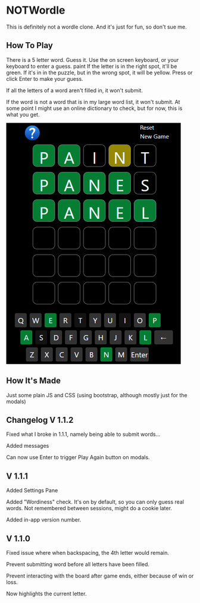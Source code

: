 # NOTWordle
This is definitely not a wordle clone. And it's just for fun, so don't sue me.

How To Play
---

There is a 5 letter word. Guess it.
Use the on screen keyboard, or your keyboard to enter a guess.
paint
If the letter is in the right spot, it'll be green.
If it's in in the puzzle, but in the wrong spot, it will be yellow.
Press or click Enter to make your guess.

If all the letters of a word aren't filled in, it won't submit.

If the word is not a word that is in my large word list, it won't submit.  At some point I might use an online dictionary to check, but for now, this is what you get. 


![image](images/game.png)

How It's Made
---

Just some plain JS and CSS (using bootstrap, although mostly just for the modals)

**Changelog**
V 1.1.2
---
Fixed what I broke in 1.1.1, namely being able to submit words...

Added messages

Can now use Enter to trigger Play Again button on modals.

V 1.1.1
---
Added Settings Pane

Added "Wordiness" check.  It's on by default, so you can only guess real words. Not remembered between sessions, might do a cookie later.

Added in-app version number.

V 1.1.0
---
Fixed issue where when backspacing, the 4th letter would remain.  

Prevent submitting word before all letters have been filled.

Prevent interacting with the board after game ends, either because of win or loss. 

Now highlights the current letter.

